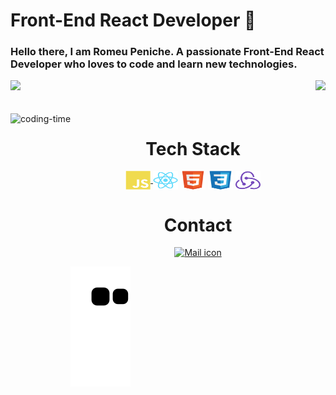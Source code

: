 # Front-End React Developer 👋
### Hello there, I am Romeu Peniche. A passionate Front-End React Developer who loves to code and learn new technologies.

<div>
  
  <img  height="180em" src="https://github-readme-stats.vercel.app/api?username=romeupeniche&show_icons=true&theme=react&include_all_commits=true&count_private=true"/>
  <img align="right" height="180em" src="https://github-readme-stats.vercel.app/api/top-langs/?username=romeupeniche&layout=compact&langs_count=16&theme=react"/>
</div>
<br>

<div  align="center"> 
  <div style="display: inline_block"><br>
    <img align="left" height="250" alt="coding-time" src="code.gif">
    <h1 align="center">Tech Stack</h1>
    <a href="https://developer.mozilla.org/en-US/docs/Web/JavaScript" target="_blank">
      <img align="center" height="30" width="40" alt="js-icon"  src="https://raw.githubusercontent.com/devicons/devicon/master/icons/javascript/javascript-plain.svg">
    </a>
    <img align="center" height="30" width="40" alt="react-icon" src="https://raw.githubusercontent.com/devicons/devicon/master/icons/react/react-original.svg">
    <img align="center" height="30" width="40" alt="html-icon" src="https://raw.githubusercontent.com/devicons/devicon/master/icons/html5/html5-original.svg">
    <img align="center" height="30" width="40" alt="css-icon" src="https://raw.githubusercontent.com/devicons/devicon/master/icons/css3/css3-original.svg">
    <img align="center" height="30" width="40" alt="css-icon" src="https://raw.githubusercontent.com/devicons/devicon/master/icons/redux/redux-original.svg">
   </div>
    
  
  <h1 align="center">Contact</h1>
    <a href = "mailto: romeupeniche12@hotmail.com">
      <img alt="Mail icon" src="https://upload.wikimedia.org/wikipedia/commons/d/df/Microsoft_Office_Outlook_%282018%E2%80%93present%29.svg" height="30">
    </a>
</div>
  
![Snake animation](https://github.com/romeupeniche/romeupeniche/blob/output/github-contribution-grid-snake.svg)


<!--
**romeupeniche/romeupeniche** is a ✨ _special_ ✨ repository because its `README.md` (this file) appears on your GitHub profile.

Here are some ideas to get you started:

- 🔭 I’m currently working on ...
- 🌱 I’m currently learning ...
- 👯 I’m looking to collaborate on ...
- 🤔 I’m looking for help with ...
- 💬 Ask me about ...
- 📫 How to reach me: ...
- 😄 Pronouns: ...
- ⚡ Fun fact: ...
-->
